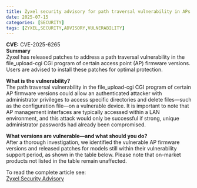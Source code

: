 ```yaml
---
title: Zyxel security advisory for path traversal vulnerability in APs
date: 2025-07-15
categories: [SECURITY]
tags: [ZYXEL,SECURITY,ADVISORY,VULNERABILITY]
---
```


**CVE:** CVE-2025-6265  
**Summary**  
Zyxel has released patches to address a path traversal vulnerability in the file_upload-cgi CGI program of certain access point (AP) firmware versions. Users are advised to install these patches for optimal protection.

**What is the vulnerability?**  
The path traversal vulnerability in the file_upload-cgi CGI program of certain AP firmware versions could allow an authenticated attacker with administrator privileges to access specific directories and delete files—such as the configuration file—on a vulnerable device. It is important to note that AP management interfaces are typically accessed within a LAN environment, and this attack would only be successful if strong, unique administrator passwords had already been compromised.

**What versions are vulnerable—and what should you do?**  
After a thorough investigation, we identified the vulnerable AP firmware versions and released patches for models still within their vulnerability support period, as shown in the table below. Please note that on-market products not listed in the table remain unaffected.

To read the complete article see:  
[Zyxel Security Advisory](https://www.zyxel.com/global/en/support/security-advisories/zyxel-security-advisory-for-path-traversal-vulnerability-in-aps-07-15-2025)  
